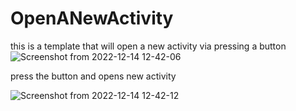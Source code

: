 # OpenANewActivity
this is a template that will open a new
activity via pressing a button 
![Screenshot from 2022-12-14 12-42-06](https://user-images.githubusercontent.com/35750750/207709989-f3e98808-3ae4-406c-8c5c-4f9a81426b75.png)

press the button and opens new activity


![Screenshot from 2022-12-14 12-42-12](https://user-images.githubusercontent.com/35750750/207710046-af5a5a52-3031-4505-8c10-3d486955be39.png)
